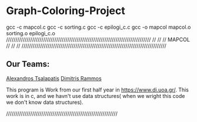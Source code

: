 # Graph-Coloring-Project
gcc -c mapcol.c
gcc -c sorting.c
gcc -c epilogi_c.c
gcc -o mapcol mapcol.o sorting.o epilogi_c.o
//////////////////////////////////////////////////////////////////////////////
//                                                                          //
//                              MAPCOL                                      //
//                                                                          //
//////////////////////////////////////////////////////////////////////////////

## Our Teams:
[Alexandros Tsalapatis](https://github.com/Alex-techlab-dotcom)
[Dimitris Rammos](https://github.com/DimitrisRammos)


This program is Work from our first half year in https://www.di.uoa.gr/.
This work is in c, and we havn't use data structures( when we wright this code we don't know data structures).



////////////////////////////////////////////////////////////

